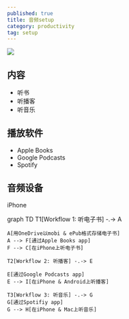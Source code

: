 ```yaml
---
published: true
title: 音频setup
category: productivity
tag: setup
---
```


![](https://mermaid.ink/svg/eyJjb2RlIjoiICAgIGdyYXBoIFREXG4gICAgVDFbV29ya2Zsb3cgMTog5ZCs55S15a2Q5LmmXSAtLi0-IEFcblxuICAgIEFb55SoT25lRHJpdmXku6Vtb2JpICYgZVB1YuagvOW8j-WtmOWCqOeUteWtkOS5pl1cbiAgICBBIC0tPiBGW-mAmui_h0FwcGxlIEJvb2tzIGFwcF1cbiAgICBGIC0tPiBDW-WcqGlQaG9uZeS4iuWQrOeUteWtkOS5pl1cblxuICAgIFQyW1dvcmtmbG93IDI6IOWQrOaSreWuol0gLS4tPiBFXG5cbiAgICBFW-mAmui_h0dvb2dsZSBQb2RjYXN0cyBhcHBdXG4gICAgRSAtLT4gSVvlnKhpUGhvbmUgJiBBbmRyb2lk5LiK5ZCs5pKt5a6iXVxuXG4gICAgVDNbV29ya2Zsb3cgMzog5ZCs6Z-z5LmQXSAtLi0-IEdcbiAgICBHW-mAmui_h1Nwb3RpZml5IGFwcF1cbiAgICBHIC0tPiBIW-WcqGlQaG9uZSAmIE1hY-S4iuWQrOmfs-S5kF0iLCJtZXJtYWlkIjp7InRoZW1lIjoiZGVmYXVsdCJ9LCJ1cGRhdGVFZGl0b3IiOmZhbHNlfQ)

## 内容
- 听书
- 听播客
- 听音乐

## 播放软件

- Apple Books
- Google Podcasts
- Spotify

## 音频设备

iPhone


<div class="mermaid">
    graph TD
    T1[Workflow 1: 听电子书] -.-> A

    A[用OneDrive以mobi & ePub格式存储电子书]
    A --> F[通过Apple Books app]
    F --> C[在iPhone上听电子书]

    T2[Workflow 2: 听播客] -.-> E

    E[通过Google Podcasts app]
    E --> I[在iPhone & Android上听播客]

    T3[Workflow 3: 听音乐] -.-> G
    G[通过Spotifiy app]
    G --> H[在iPhone & Mac上听音乐]
</div>
